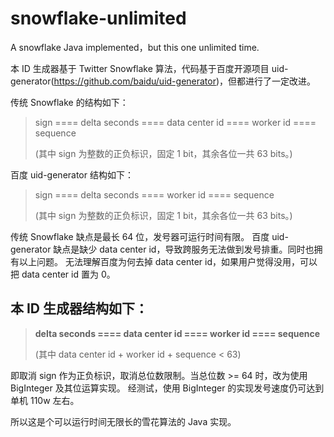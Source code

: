 # snowflake-unlimited
A snowflake Java implemented，but this one unlimited time.

本 ID 生成器基于 Twitter Snowflake 算法，代码基于百度开源项目 uid-generator(https://github.com/baidu/uid-generator)，但都进行了一定改进。

传统 Snowflake 的结构如下：
> sign ==== delta seconds ==== data center id ==== worker id ==== sequence
>
> (其中 sign 为整数的正负标识，固定 1 bit，其余各位一共 63 bits。)

百度 uid-generator 结构如下：
> sign ==== delta seconds ==== worker id ==== sequence
>
> (其中 sign 为整数的正负标识，固定 1 bit，其余各位一共 63 bits。)

传统 Snowflake 缺点是最长 64 位，发号器可运行时间有限。
百度 uid-generator 缺点是缺少 data center id，导致跨服务无法做到发号排重。同时也拥有以上问题。
无法理解百度为何去掉 data center id，如果用户觉得没用，可以把 data center id 置为 0。


## 本 ID 生成器结构如下：

> **delta seconds ==== data center id ==== worker id ==== sequence**
>
> (其中 data center id + worker id + sequence < 63)

即取消 sign 作为正负标识，取消总位数限制。当总位数 >= 64 时，改为使用 BigInteger 及其位运算实现。
经测试，使用 BigInteger 的实现发号速度仍可达到单机 110w 左右。

所以这是个可以运行时间无限长的雪花算法的 Java 实现。



